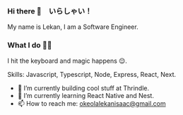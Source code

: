 ### Hi there 👋　いらしゃい！
My name is Lekan, I am a Software Engineer.

### What I do 👷‍♂️
I hit the keyboard and magic happens 😌.

Skills: Javascript, Typescript, Node, Express, React, Next.

- 🔭 I’m currently building cool stuff at Thrindle. 
- 🌱 I’m currently learning React Native and Nest. 
- 📫 How to reach me: okeolalekanisaac@gmail.com

<!-- [![Khallekan's GitHub stats](https://github-readme-stats.vercel.app/api?username=khallekan)](https://github.com/anuraghazra/github-readme-stats) -->

<!--
Here are some ideas to get you started:

- 🔭 I’m currently working on ...
- 🌱 I’m currently learning ...
- 👯 I’m looking to collaborate on ...
- 🤔 I’m looking for help with ...
- 💬 Ask me about ...
- 📫 How to reach me: ...
- 😄 Pronouns: ...
- ⚡ Fun fact: ...
-->

